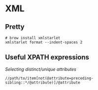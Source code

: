 # XML

## Pretty

```
# brew install xmlstarlet
xmlstarlet format --indent-spaces 2
```

## Useful XPATH expressions

*Selecting distinct/unique attributes*

	//path/to/item[not(@attribute=preceding-sibling::*/@attribute)]/@attribute

